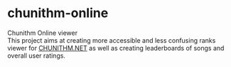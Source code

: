 # chunithm-online
Chunithm Online viewer <br>
This project aims at creating more accessible and less confusing ranks viewer for [CHUNITHM.NET](https://new.chunithm-net.com) as well as creating leaderboards of songs and overall user ratings. 





